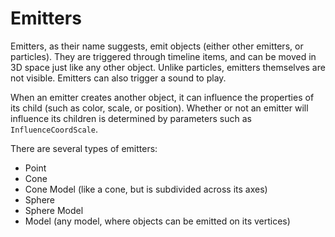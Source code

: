 # Emitters

Emitters, as their name suggests, emit objects \(either other emitters, or particles\). They are triggered through timeline items, and can be moved in 3D space just like any other object. Unlike particles, emitters themselves are not visible. Emitters can also trigger a sound to play.

When an emitter creates another object, it can influence the properties of its child \(such as color, scale, or position\). Whether or not an emitter will influence its children is determined by parameters such as `InfluenceCoordScale`.

There are several types of emitters:

* Point
* Cone
* Cone Model \(like a cone, but is subdivided across its axes\)
* Sphere
* Sphere Model
* Model \(any model, where objects can be emitted on its vertices\)

